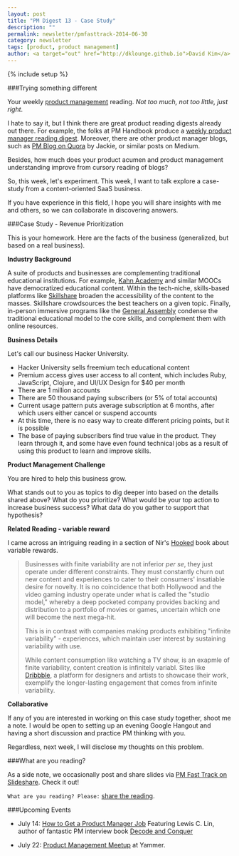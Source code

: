 ```yaml
---
layout: post
title: "PM Digest 13 - Case Study"
description: ""
permalink: newsletter/pmfasttrack-2014-06-30
category: newsletter
tags: [product, product management]
author: <a target="out" href="http://dklounge.github.io">David Kim</a>
---
```

{% include setup %}

###Trying something different

Your weekly <a target="_" href="http://productmanagementfasttrack.com/">product management</a> reading. _Not too much, not too little, just right_.

I hate to say it, but I think there are great product reading digests already out there.  For example, the folks at PM Handbook produce a <a target="_" href="http://thepmhandbook.com/">weekly product manager reading digest</a>.  Moreover, there are other product manager blogs, such as <a target="_" href="http://pmblog.quora.com">PM Blog on Quora</a> by Jackie, or similar posts on Medium.

Besides, how much does your product acumen and product management understanding improve from cursory reading of blogs?

So, this week, let\'s experiment.  This week, I want to talk explore a case-study from a content-oriented SaaS business.

If you have experience in this field, I hope you will share insights with me and others, so we can collaborate in discovering answers.

###Case Study - Revenue Prioritization

This is your homework.  Here are the facts of the business (generalized, but based on a real business).

__Industry Background__

A suite of products and businesses are complementing traditional educational institutions.  For example, <a target="_" href="https://www.khanacademy.org/">Kahn Academy</a> and similar MOOCs have democratized educational content.  Within the tech-niche, skills-based platforms like <a target="_" href="http://www.skillshare.com/">Skillshare</a> broaden the accessibility of the content to the masses.  Skillshare crowdsources the best teachers on a given topic.  Finally, in-person immersive programs like the <a target="_" href="https://generalassemb.ly/">General Assembly</a> condense the traditional educational model to the core skills, and complement them with online resources.

__Business Details__

Let\'s call our business Hacker University.

* Hacker University sells freemium tech educational content
* Premium access gives user access to all content, which includes Ruby, JavaScript, Clojure, and UI/UX Design for $40 per month
* There are 1 million accounts
* There are 50 thousand paying subscribers (or 5% of total accounts)
* Current usage pattern puts average subscription at 6 months, after which users either cancel or suspend accounts
* At this time, there is no easy way to create different pricing points, but it is possible
* The base of paying subscribers find true value in the product.  They learn through it, and some have even found technical jobs as a result of using this product to learn and improve skills.

__Product Management Challenge__

You are hired to help this business grow.

What stands out to you as topics to dig deeper into based on the details shared above?  What do you prioritize?  What would be your top action to increase business success?  What data do you gather to support that hypothesis?

__Related Reading - variable reward__

I came across an intriguing reading in a section of Nir\'s <a target="_" href="http://www.amazon.com/gp/product/B00HJ4A43S/ref=as_li_ss_il?ie=UTF8&camp=1789&creative=390957&creativeASIN=B00HJ4A43S&linkCode=as2&tag=pmft-20">Hooked</a> book about variable rewards.

>Businesses with finite variability are not inferior _per se_, they just operate under different constraints.  They must constantly churn out new content and experiences to cater to their consumers' insatiable desire for novelty.  It is no coincidence that both Hollywood and the video gaming industry operate under what is called the "studio model," whereby a deep pocketed company provides backing and distribution to a portfolio of movies or games, uncertain which one will become the next mega-hit.
>
>This is in contrast with companies making products exhibiting "infinite variability" - experiences, which maintain user interest by sustaining variability with use.
>
>While content consumption like watching a TV show, is an exapmle of finite variability, content creation is infinitely variabl.  Sites like <a target="_" href="https://dribbble.com/">Dribbble</a>, a platform for designers and artists to showcase their work, exemplify the longer-lasting engagement that comes from infinite variability.
>

__Collaborative__

If any of you are interested in working on this case study together, shoot me a note.  I would be open to setting up an evening Google Hangout and having a short discussion and practice PM thinking with you.

Regardless, next week, I will disclose my thoughts on this problem.

###What are you reading?

As a side note, we occasionally post and share slides via <a target="_" href="http://goo.gl/oaamKy">PM Fast Track on Slideshare</a>.  Check it out!

`What are you reading? Please:` <a target="_" href="http://goo.gl/9FFpkg">share the reading</a>.

###Upcoming Events

* July 14: <a target="_" href="http://goo.gl/bHYtM3">How to Get a Product Manager Job</a> Featuring Lewis C. Lin, author of fantastic PM interview book <a target="_" href="http://www.amazon.com/gp/product/B00IGIUMQ0/ref=as_li_tl?ie=UTF8&camp=1789&creative=390957&creativeASIN=B00IGIUMQ0&linkCode=as2&tag=dklo-20&linkId=BYCR5YM5LLTAWVS7">Decode and Conquer</a>

* July 22: <a target="_" href="http://www.meetup.com/SF-Product-Managers/events/188583982/">Product Management Meetup</a> at Yammer.
